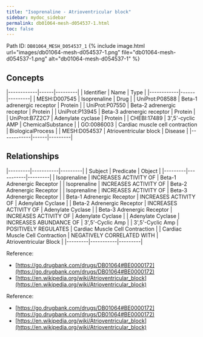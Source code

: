 ```yaml
---
title: "Isoprenaline - Atrioventricular block"
sidebar: mydoc_sidebar
permalink: db01064-mesh-d054537-1.html
toc: false 
---
```



Path ID: `DB01064_MESH_D054537_1`
{% include image.html url="images/db01064-mesh-d054537-1.png" file="db01064-mesh-d054537-1.png" alt="db01064-mesh-d054537-1" %}

## Concepts

|------------|------|---------|
| Identifier | Name | Type    |
|------------|------|---------|
| MESH:D007545 | Isoprenaline | Drug |
| UniProt:P08588 | Beta-1 adrenergic receptor | Protein |
| UniProt:P07550 | Beta-2 adrenergic receptor | Protein |
| UniProt:P13945 | Beta-3 adrenergic receptor | Protein |
| UniProt:B7Z2C7 | Adenylate cyclase | Protein |
| CHEBI:17489 | 3',5'-cyclic AMP | ChemicalSubstance |
| GO:0086003 | Cardiac muscle cell contraction | BiologicalProcess |
| MESH:D054537 | Atrioventricular block | Disease |
|------------|------|---------|

## Relationships

|---------|-----------|---------|
| Subject | Predicate | Object  |
|---------|-----------|---------|
| Isoprenaline | INCREASES ACTIVITY OF | Beta-1 Adrenergic Receptor |
| Isoprenaline | INCREASES ACTIVITY OF | Beta-2 Adrenergic Receptor |
| Isoprenaline | INCREASES ACTIVITY OF | Beta-3 Adrenergic Receptor |
| Beta-1 Adrenergic Receptor | INCREASES ACTIVITY OF | Adenylate Cyclase |
| Beta-2 Adrenergic Receptor | INCREASES ACTIVITY OF | Adenylate Cyclase |
| Beta-3 Adrenergic Receptor | INCREASES ACTIVITY OF | Adenylate Cyclase |
| Adenylate Cyclase | INCREASES ABUNDANCE OF | 3',5'-Cyclic Amp |
| 3',5'-Cyclic Amp | POSITIVELY REGULATES | Cardiac Muscle Cell Contraction |
| Cardiac Muscle Cell Contraction | NEGATIVELY CORRELATED WITH | Atrioventricular Block |
|---------|-----------|---------|

Reference: 
  - [https://go.drugbank.com/drugs/DB01064#BE0000172](https://go.drugbank.com/drugs/DB01064#BE0000172)
  - [https://en.wikipedia.org/wiki/Atrioventricular_block](https://en.wikipedia.org/wiki/Atrioventricular_block)

Reference: 
  - [https://go.drugbank.com/drugs/DB01064#BE0000172](https://go.drugbank.com/drugs/DB01064#BE0000172)
  - [https://en.wikipedia.org/wiki/Atrioventricular_block](https://en.wikipedia.org/wiki/Atrioventricular_block)
